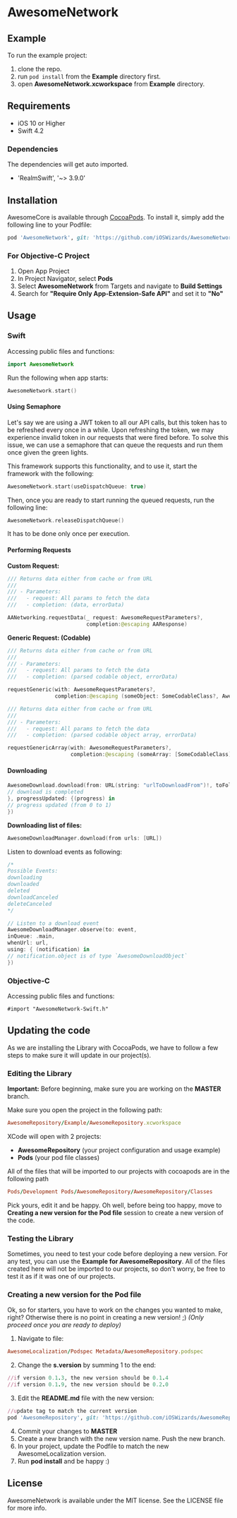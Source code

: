 # AwesomeNetwork

## Example

To run the example project:
1) clone the repo.
2) run `pod install` from the **Example** directory first.
3) open **AwesomeNetwork.xcworkspace** from **Example** directory.

## Requirements

- iOS 10 or Higher
- Swift 4.2

### Dependencies

The dependencies will get auto imported.

- 'RealmSwift', '~> 3.9.0'

## Installation

AwesomeCore is available through [CocoaPods](http://cocoapods.org). To install
it, simply add the following line to your Podfile:

```ruby
pod 'AwesomeNetwork', git: 'https://github.com/iOSWizards/AwesomeNetwork', tag: '0.2.0'
```

### For Objective-C Project

1) Open App Project
2) In Project Navigator, select **Pods**
3) Select **AwesomeNetwork** from Targets and navigate to **Build Settings**
4) Search for **"Require Only App-Extension-Safe API"** and set it to **"No"**

## Usage

### Swift

Accessing public files and functions:
```swift
import AwesomeNetwork
```

Run the following when app starts:
```swift
AwesomeNetwork.start()
```

#### Using Semaphore

Let's say we are using a JWT token to all our API calls, but this token has to be refreshed every once in a while. Upon refreshing the token, we may experience invalid token in our requests that were fired before. To solve this issue, we can use a semaphore that can queue the requests and run them once given the green lights.

This framework supports this functionality, and to use it, start the framework with the following:
```swift
AwesomeNetwork.start(useDispatchQueue: true)
```

Then, once you are ready to start running the queued requests, run the following line:
```swift
AwesomeNetwork.releaseDispatchQueue()
```

It has to be done only once per execution.

#### Performing Requests

**Custom Request:**
```swift
/// Returns data either from cache or from URL
///
/// - Parameters:
///   - request: All params to fetch the data
///   - completion: (data, errorData)

AANetworking.requestData(_ request: AwesomeRequestParameters?,
                         completion:@escaping AAResponse)
```

**Generic Request: (Codable)**

```swift
/// Returns data either from cache or from URL
///
/// - Parameters:
///   - request: All params to fetch the data
///   - completion: (parsed codable object, errorData)

requestGeneric(with: AwesomeRequestParameters?,
               completion:@escaping (someObject: SomeCodableClass?, AwesomeError?)
```
```swift
/// Returns data either from cache or from URL
///
/// - Parameters:
///   - request: All params to fetch the data
///   - completion: (parsed codable object array, errorData)

requestGenericArray(with: AwesomeRequestParameters?,
                    completion:@escaping (someArray: [SomeCodableClass], AwesomeError?)
```

#### Downloading

```swift
AwesomeDownload.download(from: URL(string: "urlToDownloadFrom")!, toFolder: "folderName", force: true, completion: { (success) in
// download is completed
}, progressUpdated: {(progress) in
// progress updated (from 0 to 1)
})
```

**Downloading list of files:**

```swift
AwesomeDownloadManager.download(from urls: [URL])
```

Listen to download events as following:

```swift
/*
Possible Events:
downloading
downloaded
deleted
downloadCanceled
deleteCanceled
*/

// Listen to a download event
AwesomeDownloadManager.observe(to: event, 
inQueue: .main, 
whenUrl: url, 
using: { (notification) in
// notification.object is of type `AwesomeDownloadObject`
})

```

### Objective-C

Accessing public files and functions:
```obj-c
#import "AwesomeNetwork-Swift.h"
```

## Updating the code

As we are installing the Library with CocoaPods, we have to follow a few steps to make sure it will update in our project(s).

### Editing the Library

**Important:** Before beginning, make sure you are working on the **MASTER** branch.

Make sure you open the project in the following path:

```ruby
AwesomeRepository/Example/AwesomeRepository.xcworkspace
```

XCode will open with 2 projects:
- **AwesomeRepository** (your project configuration and usage example)
- **Pods** (your pod file classes)

All of the files that will be imported to our projects with cocoapods are in the following path

```ruby
Pods/Development Pods/AwesomeRepository/AwesomeRepository/Classes
```

Pick yours, edit it and be happy. Oh well, before being too happy, move to **Creating a new version for the Pod file** session to create a new version of the code.

### Testing the Library

Sometimes, you need to test your code before deploying a new version.
For any test, you can use the **Example for AwesomeRepository**.
All of the files created here will not be imported to our projects, so don't worry, be free to test it as if it was one of our projects.

### Creating a new version for the Pod file

Ok, so for starters, you have to work on the changes you wanted to make, right? Otherwise there is no point in creating a new version! ;)
*(Only proceed once you are ready to deploy)*

1. Navigate to file:

```ruby
AwesomeLocalization/Podspec Metadata/AwesomeRepository.podspec
```

2. Change the **s.version** by summing 1 to the end:

```ruby
//if version 0.1.3, the new version should be 0.1.4
//if version 0.1.9, the new version should be 0.2.0
```

3. Edit the **README.md** file with the new version:

```ruby
//update tag to match the current version
pod 'AwesomeRepository', git: 'https://github.com/iOSWizards/AwesomeRepository.git', tag: '0.1.0'
```

4. Commit your changes to **MASTER**
5. Create a new branch with the new version name. Push the new branch.
6. In your project, update the Podfile to match the new AwesomeLocalization version.
7. Run **pod install** and be happy :)

## License

AwesomeNetwork is available under the MIT license. See the LICENSE file for more info.
